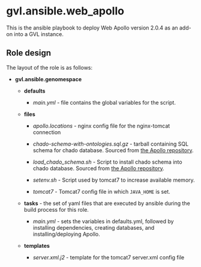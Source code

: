 # gvl.ansible.web_apollo
This is the ansible playbook to deploy Web Apollo version 2.0.4 as an add-on into a GVL instance.

## Role design
The layout of the role is as follows:

* **gvl.ansible.genomespace**

  * **defaults**

    * *main.yml* - file contains the global variables for the script.

  * **files**

    * *apollo.locations* - nginx config file for the nginx-tomcat connection

    * *chado-schema-with-ontologies.sql.gz* - tarball containing SQL schema for chado database. Sourced from [the Apollo repository](https://github.com/GMOD/Apollo/tree/2.0.4/scripts).

    * *load_chado_schema.sh* - Script to install chado schema into chado database. Sourced from [the Apollo repository](https://github.com/GMOD/Apollo/tree/2.0.4/scripts).

    * *setenv.sh* - Script used by tomcat7 to increase available memory.

    * *tomcat7* - Tomcat7 config file in which `JAVA_HOME` is set.

  * **tasks** - the set of yaml files that are executed by ansible during the build process for this role.

    * *main.yml* - sets the variables in defaults.yml, followed by installing dependencies, creating databases, and installing/deploying Apollo.

  * **templates**

    * *server.xml.j2* - template for the tomcat7 server.xml config file 
